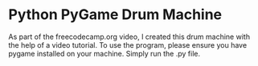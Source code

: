 # Python PyGame Drum Machine

As part of the freecodecamp.org video, I created this drum machine with the help of a video tutorial.
To use the program, please ensure you have pygame installed on your machine. Simply run the .py file. 

